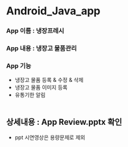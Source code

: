 # Android_Java_app

 
### App 이름 : 냉장프레시
### App 내용 : 냉장고 물품관리
### App 기능
- 냉장고 물품 등록 & 수정 & 삭제
- 냉장고 물품 이미지 등록
- 유통기한 알림
<br></br>
## 상세내용 : App Review.pptx 확인
- ppt 시연영상은 용량문제로 제외

